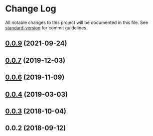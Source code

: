 # Change Log

All notable changes to this project will be documented in this file. See [standard-version](https://github.com/conventional-changelog/standard-version) for commit guidelines.

<a name="0.0.9"></a>
## [0.0.9](https://github.com/TheSufferfest/node-fit/compare/v0.0.7...v0.0.9) (2021-09-24)



<a name="0.0.7"></a>
## [0.0.7](https://github.com/TheSufferfest/node-fit/compare/v0.0.4...v0.0.7) (2019-12-03)



<a name="0.0.6"></a>
## [0.0.6](https://github.com/TheSufferfest/node-fit/compare/v0.0.4...v0.0.6) (2019-11-09)



<a name="0.0.4"></a>
## [0.0.4](https://github.com/TheSufferfest/node-fit/compare/v0.0.3...v0.0.4) (2019-03-03)



<a name="0.0.3"></a>
## [0.0.3](https://github.com/TheSufferfest/node-fit/compare/v0.0.2...v0.0.3) (2018-10-04)



<a name="0.0.2"></a>
## 0.0.2 (2018-09-12)
